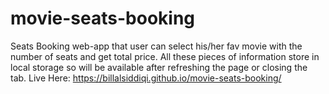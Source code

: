 # movie-seats-booking
Seats Booking web-app that user can select his/her fav movie with the number of seats and get total price.
All these pieces of information store in local storage so will be available after refreshing the page or closing the tab.
Live Here: https://billalsiddiqi.github.io/movie-seats-booking/
